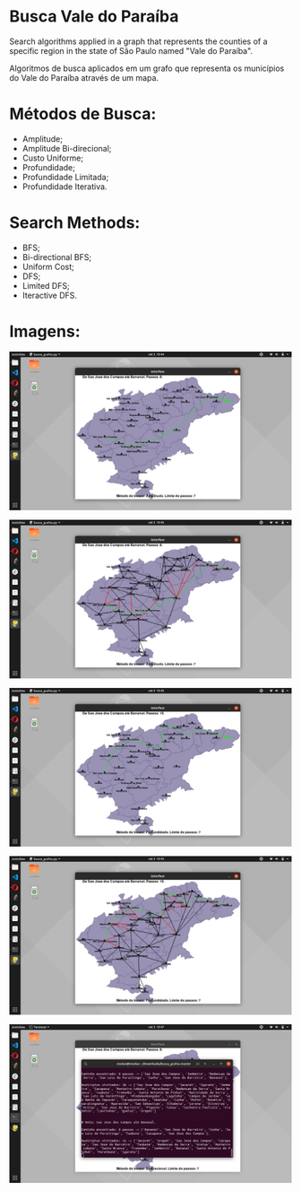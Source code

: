 # Busca Vale do Paraíba
Search algorithms applied in a graph that represents the counties of a specific region in the state of São Paulo named "Vale do Paraíba".

Algoritmos de busca aplicados em um grafo que representa os municípios do Vale do Paraíba através de um mapa.

# Métodos de Busca:

* Amplitude;
* Amplitude Bi-direcional;
* Custo Uniforme;
* Profundidade;
* Profundidade Limitada;
* Profundidade Iterativa.

# Search Methods:

* BFS;
* Bi-directional BFS;
* Uniform Cost;
* DFS;
* Limited DFS;
* Iteractive DFS.

# Imagens:

![Amostra 1](amostras/amostra01.png)

![Amostra 2](amostras/amostra02.png)

![Amostra 3](amostras/amostra03.png)

![Amostra 4](amostras/amostra04.png)

![Amostra 5](amostras/amostra05.png)
